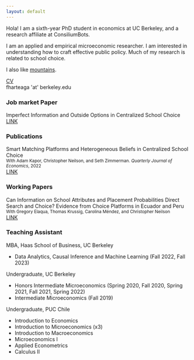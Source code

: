 ```yaml
---
layout: default
---
```


Hola! I am a sixth-year PhD student in economics at UC Berkeley, and a research affiliate at ConsiliumBots. 

I am an applied and empirical microeconomic researcher. I am interested in understanding how to craft effective public policy. Much of my research is related to school choice.

I also like [mountains](mountain.html).<br/>

[CV](pdfs/CV.pdf)<br/>
fharteaga 'at' berkeley.edu


### Job market Paper

Imperfect Information and Outside Options in Centralized School Choice<br/>
[LINK](pdfs/arteagaJMP.pdf)<br/>

### Publications
Smart Matching Platforms and Heterogeneous Beliefs in Centralized School Choice<br/>
<small>With Adam Kapor, Christopher Neilson, and Seth Zimmerman. <i>Quarterly Journal of Economics</i>, 2022</small><br/>
[LINK](https://academic.oup.com/qje/article/137/3/1791/6544686)<br/>

### Working Papers

Can Information on School Attributes and Placement Probabilities Direct Search and Choice? Evidence from Choice Platforms in Ecuador and Peru<br/>
<small>With Gregory Elaqua, Thomas Krussig, Carolina Méndez, and Christopher Neilson</small><br/>
[LINK](https://publications.iadb.org/en/can-information-school-attributes-and-placement-probabilities-direct-search-and-choice-evidence)<br/>

### Teaching Assistant
 MBA, Haas School of Business, UC Berkeley
*   Data Analytics, Causal Inference and Machine Learning (Fall 2022, Fall 2023)

 Undergraduate, UC Berkeley
*   Honors Intermediate Microeconomics (Spring 2020, Fall 2020, Spring 2021, Fall 2021, Spring 2022)
*   Intermediate Microeconomics (Fall 2019)

 Undergraduate, PUC Chile
 *   Introduction to Economics 
 *   Introduction to Microeconomics (x3) 
 *   Introduction to Macroeconomics
 *   Microeconomics I
 *   Applied Econometrics
 *   Calculus II


